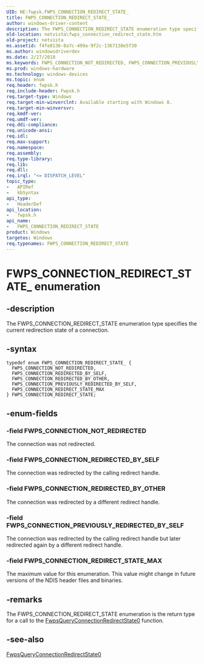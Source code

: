 ```yaml
---
UID: NE:fwpsk.FWPS_CONNECTION_REDIRECT_STATE_
title: FWPS_CONNECTION_REDIRECT_STATE_
author: windows-driver-content
description: The FWPS_CONNECTION_REDIRECT_STATE enumeration type specifies the current redirection state of a connection.
old-location: netvista\fwps_connection_redirect_state.htm
old-project: netvista
ms.assetid: f4fe8136-8a7c-499a-9f2c-1367138e5f30
ms.author: windowsdriverdev
ms.date: 2/27/2018
ms.keywords: FWPS_CONNECTION_NOT_REDIRECTED, FWPS_CONNECTION_PREVIOUSLY_REDIRECTED_BY_SELF, FWPS_CONNECTION_REDIRECTED_BY_OTHER, FWPS_CONNECTION_REDIRECTED_BY_SELF, FWPS_CONNECTION_REDIRECT_STATE, FWPS_CONNECTION_REDIRECT_STATE enumeration [Network Drivers Starting with Windows Vista], FWPS_CONNECTION_REDIRECT_STATE_, FWPS_CONNECTION_REDIRECT_STATE_MAX, fwpsk/FWPS_CONNECTION_NOT_REDIRECTED, fwpsk/FWPS_CONNECTION_PREVIOUSLY_REDIRECTED_BY_SELF, fwpsk/FWPS_CONNECTION_REDIRECTED_BY_OTHER, fwpsk/FWPS_CONNECTION_REDIRECTED_BY_SELF, fwpsk/FWPS_CONNECTION_REDIRECT_STATE, fwpsk/FWPS_CONNECTION_REDIRECT_STATE_MAX, netvista.fwps_connection_redirect_state
ms.prod: windows-hardware
ms.technology: windows-devices
ms.topic: enum
req.header: fwpsk.h
req.include-header: Fwpsk.h
req.target-type: Windows
req.target-min-winverclnt: Available starting with Windows 8.
req.target-min-winversvr: 
req.kmdf-ver: 
req.umdf-ver: 
req.ddi-compliance: 
req.unicode-ansi: 
req.idl: 
req.max-support: 
req.namespace: 
req.assembly: 
req.type-library: 
req.lib: 
req.dll: 
req.irql: "<= DISPATCH_LEVEL"
topic_type:
-	APIRef
-	kbSyntax
api_type:
-	HeaderDef
api_location:
-	fwpsk.h
api_name:
-	FWPS_CONNECTION_REDIRECT_STATE
product: Windows
targetos: Windows
req.typenames: FWPS_CONNECTION_REDIRECT_STATE
---
```


# FWPS_CONNECTION_REDIRECT_STATE_ enumeration


## -description


The FWPS_CONNECTION_REDIRECT_STATE enumeration type specifies the current redirection state of a connection.


## -syntax


````
typedef enum FWPS_CONNECTION_REDIRECT_STATE_ { 
  FWPS_CONNECTION_NOT_REDIRECTED,
  FWPS_CONNECTION_REDIRECTED_BY_SELF,
  FWPS_CONNECTION_REDIRECTED_BY_OTHER,
  FWPS_CONNECTION_PREVIOUSLY_REDIRECTED_BY_SELF,
  FWPS_CONNECTION_REDIRECT_STATE_MAX
} FWPS_CONNECTION_REDIRECT_STATE;
````


## -enum-fields




### -field FWPS_CONNECTION_NOT_REDIRECTED

The connection was not redirected.


### -field FWPS_CONNECTION_REDIRECTED_BY_SELF

The connection was redirected by the calling redirect handle.


### -field FWPS_CONNECTION_REDIRECTED_BY_OTHER

The connection was redirected by a different redirect handle.


### -field FWPS_CONNECTION_PREVIOUSLY_REDIRECTED_BY_SELF

The connection was redirected by the calling redirect handle but later redirected again by a different redirect handle.


### -field FWPS_CONNECTION_REDIRECT_STATE_MAX

The maximum value for this enumeration. This value might change in future versions of the NDIS header files and binaries.


## -remarks



The FWPS_CONNECTION_REDIRECT_STATE enumeration is the return type for a call to the <a href="..\fwpsk\nf-fwpsk-fwpsqueryconnectionredirectstate0.md">FwpsQueryConnectionRedirectState0</a>  function.




## -see-also

<a href="..\fwpsk\nf-fwpsk-fwpsqueryconnectionredirectstate0.md">FwpsQueryConnectionRedirectState0</a>



 

 


